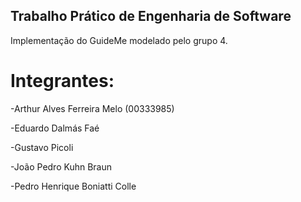 ## Trabalho Prático de Engenharia de Software

Implementação do GuideMe modelado pelo grupo 4.

# Integrantes:
-Arthur Alves Ferreira Melo (00333985)

-Eduardo Dalmás Faé

-Gustavo Picoli

-João Pedro Kuhn Braun

-Pedro Henrique Boniatti Colle
